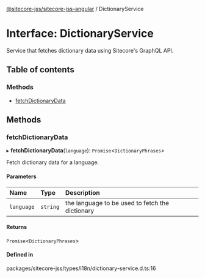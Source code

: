 [@sitecore-jss/sitecore-jss-angular](../README.md) / DictionaryService

# Interface: DictionaryService

Service that fetches dictionary data using Sitecore's GraphQL API.

## Table of contents

### Methods

- [fetchDictionaryData](DictionaryService.md#fetchdictionarydata)

## Methods

### fetchDictionaryData

▸ **fetchDictionaryData**(`language`): `Promise`\<`DictionaryPhrases`\>

Fetch dictionary data for a language.

#### Parameters

| Name | Type | Description |
| :------ | :------ | :------ |
| `language` | `string` | the language to be used to fetch the dictionary |

#### Returns

`Promise`\<`DictionaryPhrases`\>

#### Defined in

packages/sitecore-jss/types/i18n/dictionary-service.d.ts:16

